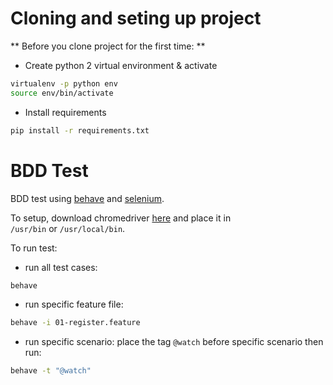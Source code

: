 # Cloning and seting up project

** Before you clone project for the first time: **

- Create python 2 virtual environment & activate
```sh
virtualenv -p python env
source env/bin/activate
```

- Install requirements
```sh
pip install -r requirements.txt
```


# BDD Test
BDD test using [behave](https://behave.readthedocs.io/en/latest/) and [selenium](http://selenium-python.readthedocs.io/).

To setup, download chromedriver [here](https://sites.google.com/a/chromium.org/chromedriver/downloads) and place it in `/usr/bin` or `/usr/local/bin`.

To run test:

- run all test cases:
```sh
behave
```

- run specific feature file:
```sh
behave -i 01-register.feature
```

- run specific scenario: place the tag `@watch` before specific scenario then run:
```sh
behave -t "@watch"
```

